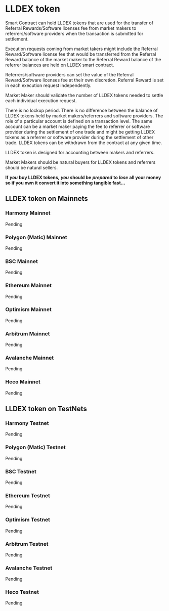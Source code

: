 # LLDEX token

Smart Contract can hold LLDEX tokens that are used for the transfer of Referral Rewards/Software licenses fee from market makers to referrers/software providers when the transaction is submitted for settlement. 

Execution requests coming from market takers might include the Referral Reward/Software license fee that would be transferred from the Referral Reward balance of the market maker to the Referral Reward balance of the referrer balances are held on LLDEX smart contract.

Referrers/software providers can set the value of the Referral Reward/Software licenses fee at their own discretion. Referral Reward is set in each execution request independently.

Market Maker should validate the number of LLDEX tokens needed to settle each individual execution request.

There is no lockup period. There is no difference between the balance of LLDEX tokens held by market makers/referrers and software providers. The role of a particular account is defined on a transaction level. The same account can be a market maker paying the fee to referrer or software provider during the settlement of one trade and might be getting LLDEX tokens as a referrer or software provider during the settlement of other trade. LLDEX tokens can be withdrawn from the contract at any given time.

LLDEX token is designed for accounting between makers and referrers.

Market Makers should be natural buyers for LLDEX tokens and referrers should be natural sellers.

**If** _**you**_ **buy LLDEX tokens,** _**you**_ **should be** _**prepared**_ **to** _**lose**_ **all your money so if you own it convert it into something tangible fast...**

## LLDEX token on Mainnets

### Harmony Mainnet

Pending

### Polygon \(Matic\) Mainnet

Pending

### BSC Mainnet

Pending

### Ethereum Mainnet

Pending

### Optimism Mainnet

Pending

### Arbitrum Mainnet

Pending

### Avalanche Mainnet

Pending

### Heco Mainnet

Pending

## LLDEX token on TestNets

### Harmony Testnet

Pending

### Polygon \(Matic\) Testnet

Pending

### BSC Testnet

Pending

### Ethereum Testnet

Pending

### Optimism Testnet

Pending

### Arbitrum Testnet

Pending

### Avalanche Testnet

Pending

### Heco Testnet

Pending


